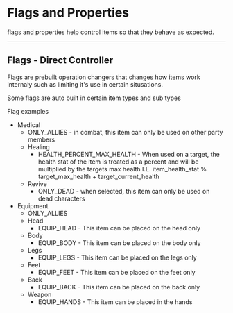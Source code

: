 # Flags and Properties

flags and properties help control items so that they behave as expected.

---

## Flags - Direct Controller

Flags are prebuilt operation changers that changes how items work internaly such as limiting it's use in certain situsations.

Some flags are auto built in certain item types and sub types

Flag examples

* Medical
  * ONLY_ALLIES - in combat, this item can only be used on other party members
  * Healing
    * HEALTH_PERCENT_MAX_HEALTH - When used on a target, the health stat of the item is treated as a percent and will be multiplied by the targets max health I.E. item_health_stat % target_max_health + target_current_health
  * Revive
    * ONLY_DEAD - when selected, this item can only be used on dead characters
* Equipment
  * ONLY_ALLIES
  * Head
    * EQUIP_HEAD - This item can be placed on the head only
  * Body
    * EQUIP_BODY - This item can be placed on the body only
  * Legs
    * EQUIP_LEGS - This item can be placed on the legs only
  * Feet
    * EQUIP_FEET - This item can be placed on the feet only
  * Back
    * EQUIP_BACK - This item can be placed on the back only
  * Weapon
    * EQUIP_HANDS - This item can be placed in the hands
